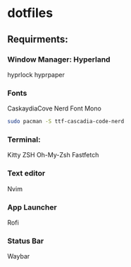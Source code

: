 # dotfiles

## Requirments:

### Window Manager: Hyperland

hyprlock
hyprpaper

### Fonts

CaskaydiaCove Nerd Font Mono

```bash
sudo pacman -S ttf-cascadia-code-nerd
```

### Terminal:

Kitty
ZSH
Oh-My-Zsh
Fastfetch

### Text editor

Nvim

### App Launcher

Rofi

### Status Bar

Waybar
